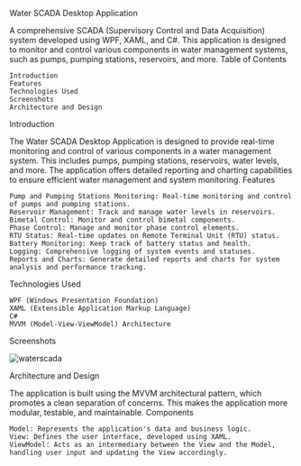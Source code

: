 Water SCADA Desktop Application

A comprehensive SCADA (Supervisory Control and Data Acquisition) system developed using WPF, XAML, and C#. This application is designed to monitor and control various components in water management systems, such as pumps, pumping stations, reservoirs, and more.
Table of Contents

    Introduction
    Features
    Technologies Used 
    Screenshots
    Architecture and Design
   
   

Introduction

The Water SCADA Desktop Application is designed to provide real-time monitoring and control of various components in a water management system. This includes pumps, pumping stations, reservoirs, water levels, and more. The application offers detailed reporting and charting capabilities to ensure efficient water management and system monitoring.
Features

    Pump and Pumping Stations Monitoring: Real-time monitoring and control of pumps and pumping stations.
    Reservoir Management: Track and manage water levels in reservoirs.
    Bimetal Control: Monitor and control bimetal components.
    Phase Control: Manage and monitor phase control elements.
    RTU Status: Real-time updates on Remote Terminal Unit (RTU) status.
    Battery Monitoring: Keep track of battery status and health.
    Logging: Comprehensive logging of system events and statuses.
    Reports and Charts: Generate detailed reports and charts for system analysis and performance tracking.

Technologies Used

    WPF (Windows Presentation Foundation)
    XAML (Extensible Application Markup Language)
    C#
    MVVM (Model-View-ViewModel) Architecture

Screenshots

![waterscada](https://github.com/YaldaAHM/Water_SCADA/assets/169922419/5b135a2a-45da-4585-908e-8ee2b39cf5aa)

Architecture and Design

The application is built using the MVVM architectural pattern, which promotes a clean separation of concerns. This makes the application more modular, testable, and maintainable.
Components

    Model: Represents the application's data and business logic.
    View: Defines the user interface, developed using XAML.
    ViewModel: Acts as an intermediary between the View and the Model, handling user input and updating the View accordingly.
